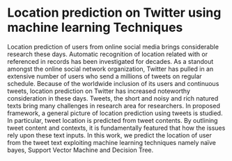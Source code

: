 # <b>Location prediction on Twitter using machine learning Techniques</b>
 
Location prediction of users from online social media brings considerable research these days. Automatic recognition of location related with or referenced in records has been investigated for decades. As a standout amongst the online social network organization, Twitter has pulled in an extensive number of users who send a millions of tweets on regular schedule. Because of the worldwide inclusion of its users and continuous tweets, location prediction on Twitter has increased noteworthy consideration in these days. Tweets, the short and noisy and rich natured texts bring many challenges in research area for researchers. In proposed framework, a general picture of location prediction using tweets is studied. In particular, tweet location is predicted from tweet contents. By outlining tweet content and contexts, it is fundamentally featured that how the issues rely upon these text inputs. In this work, we predict the location of user from the tweet text exploiting machine learning techniques namely naïve bayes, Support Vector Machine and Decision Tree.
